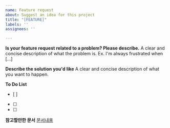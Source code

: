 ```yaml
---
name: Feature request
about: Suggest an idea for this project
title: "[FEATURE]"
labels: ''
assignees: ''

---
```


**Is your feature request related to a problem? Please describe.**
A clear and concise description of what the problem is. Ex. I'm always frustrated when [...]

**Describe the solution you'd like**
A clear and concise description of what you want to happen.

**To Do List**
- [ ]  
- [ ] 
- [ ]


**참고할만한 문서**
[문서내용](문서링크)
